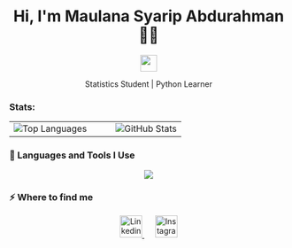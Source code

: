 <h1 align="center">Hi, I'm Maulana Syarip Abdurahman 👋👋</h1>

<p align="center">
  <img src="https://media.giphy.com/media/hvRJCLFzcasrR4ia7z/giphy.gif" width="30">
</p>

<p align="center">Statistics Student | Python Learner</p>

### Stats:

<div align="center">
  <table border="0" cellpadding="0" cellspacing="0">
    <tr>
      <td valign="middle">
        <img src="https://github-readme-stats.vercel.app/api/top-langs?username=maulanasyaa&theme=ayu-mirage&show_icons=true&hide_border=true&layout=compact" alt="Top Languages" />
      </td>
      <td width="20"></td> <td valign="middle">
        <img src="https://github-readme-stats.vercel.app/api?username=maulanasyaa&theme=ayu-mirage&show_icons=true&hide_border=true&count_private=false" alt="GitHub Stats" />
      </td>
    </tr>
  </table>
</div>

### 🚀 Languages and Tools I Use

<p align="center">
  <a href="https://skillicons.dev">
    <img src="https://skillicons.dev/icons?i=python,html,css,javascript,git,github,vscode" />
  </a>
</p>

### ⚡ Where to find me

<p align="center">
  <a href="www.linkedin.com/in/maulanasyaripabdurahman" target="_blank">
    <img src="https://skillicons.dev/icons?i=linkedin" height="40" alt="Linkedin" />
  </a>
  &nbsp;&nbsp;&nbsp;&nbsp;
  <a href="https://instagram.com/maulanasyaa_" target="_blank">
    <img src="https://skillicons.dev/icons?i=instagram" height="40" alt="Instagram" />
  </a>
</p>
